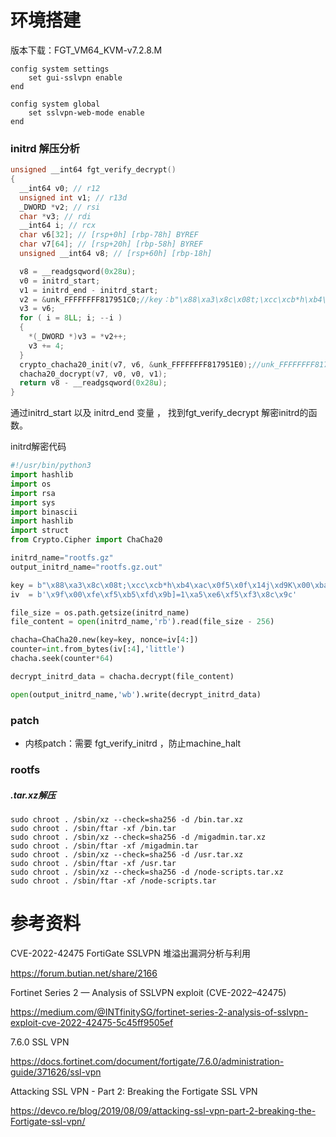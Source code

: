# 环境搭建

版本下载：FGT_VM64_KVM-v7.2.8.M

```
config system settings
    set gui-sslvpn enable
end

config system global
    set sslvpn-web-mode enable
end
```

### initrd 解压分析

```c
unsigned __int64 fgt_verify_decrypt()
{
  __int64 v0; // r12
  unsigned int v1; // r13d
  _DWORD *v2; // rsi
  char *v3; // rdi
  __int64 i; // rcx
  char v6[32]; // [rsp+0h] [rbp-78h] BYREF
  char v7[64]; // [rsp+20h] [rbp-58h] BYREF
  unsigned __int64 v8; // [rsp+60h] [rbp-18h]

  v8 = __readgsqword(0x28u);
  v0 = initrd_start;
  v1 = initrd_end - initrd_start;
  v2 = &unk_FFFFFFFF817951C0;//key：b"\x88\xa3\x8c\x08t;\xcc\xcb*h\xb4\xac\x0f5\x0f\x14j\xd9K\x00\xba'\n\xdd!\xce\xa4z\x10&\xe8W"
  v3 = v6;
  for ( i = 8LL; i; --i )
  {
    *(_DWORD *)v3 = *v2++;
    v3 += 4;
  }
  crypto_chacha20_init(v7, v6, &unk_FFFFFFFF817951E0);//unk_FFFFFFFF817951E0 iv ：b'\x9f\x00\xfe\xf5\xb5\xfd\x9b]=1\xa5\xe6\xf5\xf3\x8c\x9c'
  chacha20_docrypt(v7, v0, v0, v1);
  return v8 - __readgsqword(0x28u);
}
```

通过initrd_start 以及 initrd_end 变量 ， 找到fgt_verify_decrypt 解密initrd的函数。

initrd解密代码

```python
#!/usr/bin/python3
import hashlib
import os
import rsa
import sys
import binascii
import hashlib
import struct
from Crypto.Cipher import ChaCha20

initrd_name="rootfs.gz"
output_initrd_name="rootfs.gz.out"

key = b"\x88\xa3\x8c\x08t;\xcc\xcb*h\xb4\xac\x0f5\x0f\x14j\xd9K\x00\xba'\n\xdd!\xce\xa4z\x10&\xe8W"
iv  = b'\x9f\x00\xfe\xf5\xb5\xfd\x9b]=1\xa5\xe6\xf5\xf3\x8c\x9c'

file_size = os.path.getsize(initrd_name)
file_content = open(initrd_name,'rb').read(file_size - 256)

chacha=ChaCha20.new(key=key, nonce=iv[4:])
counter=int.from_bytes(iv[:4],'little')
chacha.seek(counter*64)

decrypt_initrd_data = chacha.decrypt(file_content)

open(output_initrd_name,'wb').write(decrypt_initrd_data)
```

### patch 

- 内核patch：需要 fgt_verify_initrd ，防止machine_halt

### rootfs

##### .tar.xz解压

```
sudo chroot . /sbin/xz --check=sha256 -d /bin.tar.xz
sudo chroot . /sbin/ftar -xf /bin.tar
sudo chroot . /sbin/xz --check=sha256 -d /migadmin.tar.xz
sudo chroot . /sbin/ftar -xf /migadmin.tar
sudo chroot . /sbin/xz --check=sha256 -d /usr.tar.xz
sudo chroot . /sbin/ftar -xf /usr.tar
sudo chroot . /sbin/xz --check=sha256 -d /node-scripts.tar.xz
sudo chroot . /sbin/ftar -xf /node-scripts.tar
```

# 参考资料

CVE-2022-42475 FortiGate SSLVPN 堆溢出漏洞分析与利用

https://forum.butian.net/share/2166

Fortinet Series 2 — Analysis of SSLVPN exploit (CVE-2022–42475)

https://medium.com/@INTfinitySG/fortinet-series-2-analysis-of-sslvpn-exploit-cve-2022-42475-5c45ff9505ef

7.6.0 SSL VPN

https://docs.fortinet.com/document/fortigate/7.6.0/administration-guide/371626/ssl-vpn

Attacking SSL VPN - Part 2: Breaking the Fortigate SSL VPN

https://devco.re/blog/2019/08/09/attacking-ssl-vpn-part-2-breaking-the-Fortigate-ssl-vpn/